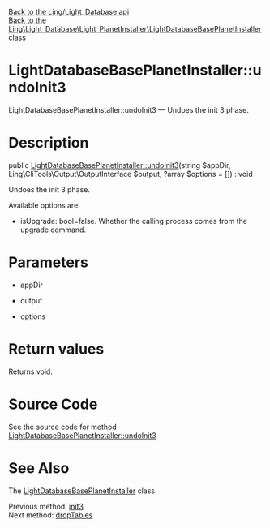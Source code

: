 [Back to the Ling/Light_Database api](https://github.com/lingtalfi/Light_Database/blob/master/doc/api/Ling/Light_Database.md)<br>
[Back to the Ling\Light_Database\Light_PlanetInstaller\LightDatabaseBasePlanetInstaller class](https://github.com/lingtalfi/Light_Database/blob/master/doc/api/Ling/Light_Database/Light_PlanetInstaller/LightDatabaseBasePlanetInstaller.md)


LightDatabaseBasePlanetInstaller::undoInit3
================



LightDatabaseBasePlanetInstaller::undoInit3 — Undoes the init 3 phase.




Description
================


public [LightDatabaseBasePlanetInstaller::undoInit3](https://github.com/lingtalfi/Light_Database/blob/master/doc/api/Ling/Light_Database/Light_PlanetInstaller/LightDatabaseBasePlanetInstaller/undoInit3.md)(string $appDir, Ling\CliTools\Output\OutputInterface $output, ?array $options = []) : void




Undoes the init 3 phase.

Available options are:

- isUpgrade: bool=false. Whether the calling process comes from the upgrade command.




Parameters
================


- appDir

    

- output

    

- options

    


Return values
================

Returns void.








Source Code
===========
See the source code for method [LightDatabaseBasePlanetInstaller::undoInit3](https://github.com/lingtalfi/Light_Database/blob/master/Light_PlanetInstaller/LightDatabaseBasePlanetInstaller.php#L62-L93)


See Also
================

The [LightDatabaseBasePlanetInstaller](https://github.com/lingtalfi/Light_Database/blob/master/doc/api/Ling/Light_Database/Light_PlanetInstaller/LightDatabaseBasePlanetInstaller.md) class.

Previous method: [init3](https://github.com/lingtalfi/Light_Database/blob/master/doc/api/Ling/Light_Database/Light_PlanetInstaller/LightDatabaseBasePlanetInstaller/init3.md)<br>Next method: [dropTables](https://github.com/lingtalfi/Light_Database/blob/master/doc/api/Ling/Light_Database/Light_PlanetInstaller/LightDatabaseBasePlanetInstaller/dropTables.md)<br>

